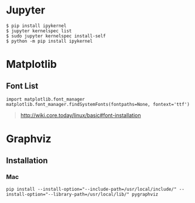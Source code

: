 <!-- TITLE: Jupyter -->
<!-- SUBTITLE: A quick summary of Jupyter -->

# Jupyter
```
$ pip install ipykernel
$ jupyter kernelspec list
$ sudo jupyter kernelspec install-self
$ python -m pip install ipykernel
```

# Matplotlib
## Font List
```
import matplotlib.font_manager
matplotlib.font_manager.findSystemFonts(fontpaths=None, fontext='ttf')
```

> http://wiki.core.today/linux/basic#font-installation

# Graphviz
## Installation
### Mac
`pip install --install-option="--include-path=/usr/local/include/" --install-option="--library-path=/usr/local/lib/" pygraphviz`